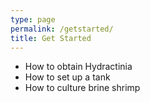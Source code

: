 ```yaml
---
type: page
permalink: /getstarted/
title: Get Started
---
```



- How to obtain Hydractinia
- How to set up a tank
- How to culture brine shrimp
